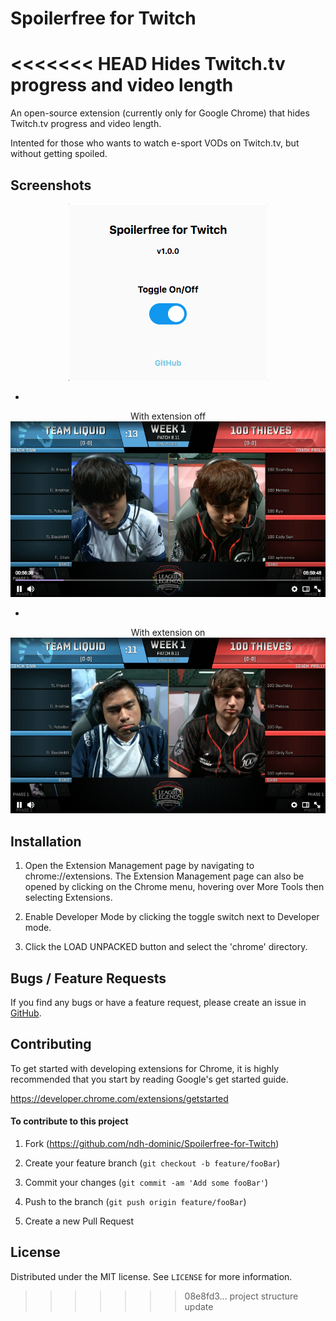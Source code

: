 # Spoilerfree for Twitch
<<<<<<< HEAD
Hides Twitch.tv progress and video length
=======

An open-source extension (currently only for Google Chrome) that hides Twitch.tv progress and video length.

Intented for those who wants to watch e-sport VODs on Twitch.tv, but without getting spoiled.

## Screenshots

<p align="center">
  <img src="img/sf1.png" width="318"/>
</p>

-


<p align="center">
  <text>With extension off<text>
  <img src="img/sf2.png" width="760"/>
</p>

-


<p align="center">
  <text>With extension on<text>
  <img src="img/sf3.png" width="760"/>
</p>

## Installation

1. Open the Extension Management page by navigating to chrome://extensions. The Extension Management page can also be opened by clicking on the Chrome menu, hovering over More Tools then selecting Extensions.

2. Enable Developer Mode by clicking the toggle switch next to Developer mode.

3. Click the LOAD UNPACKED button and select the 'chrome' directory.

## Bugs / Feature Requests

If you find any bugs or have a feature request, please create an issue in [GitHub](https://github.com/ndh-dominic/Spoilerfree-for-Twitch).

## Contributing

To get started with developing extensions for Chrome, it is highly recommended that you start by reading Google's get started guide.

https://developer.chrome.com/extensions/getstarted

#### To contribute to this project

1. Fork (<https://github.com/ndh-dominic/Spoilerfree-for-Twitch>)

2. Create your feature branch (`git checkout -b feature/fooBar`)

3. Commit your changes (`git commit -am 'Add some fooBar'`)

4. Push to the branch (`git push origin feature/fooBar`)

5. Create a new Pull Request

## License

Distributed under the MIT license. See ``LICENSE`` for more information.
>>>>>>> 08e8fd3... project structure update
